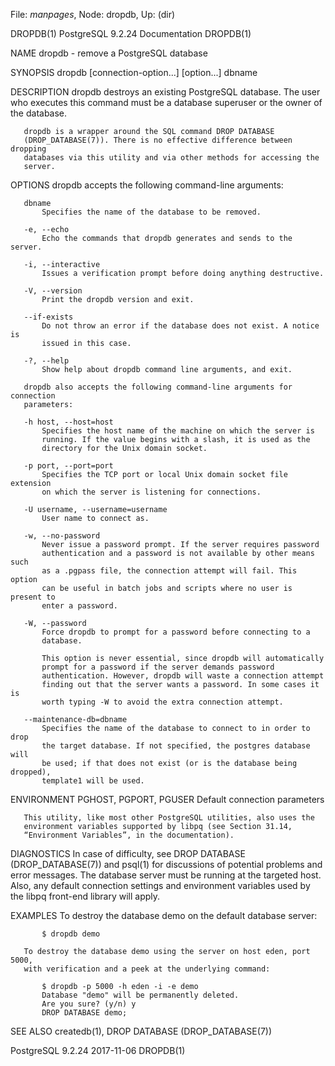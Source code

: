 File: *manpages*,  Node: dropdb,  Up: (dir)

DROPDB(1)               PostgreSQL 9.2.24 Documentation              DROPDB(1)



NAME
       dropdb - remove a PostgreSQL database

SYNOPSIS
       dropdb [connection-option...] [option...] dbname

DESCRIPTION
       dropdb destroys an existing PostgreSQL database. The user who executes
       this command must be a database superuser or the owner of the database.

       dropdb is a wrapper around the SQL command DROP DATABASE
       (DROP_DATABASE(7)). There is no effective difference between dropping
       databases via this utility and via other methods for accessing the
       server.

OPTIONS
       dropdb accepts the following command-line arguments:

       dbname
           Specifies the name of the database to be removed.

       -e, --echo
           Echo the commands that dropdb generates and sends to the server.

       -i, --interactive
           Issues a verification prompt before doing anything destructive.

       -V, --version
           Print the dropdb version and exit.

       --if-exists
           Do not throw an error if the database does not exist. A notice is
           issued in this case.

       -?, --help
           Show help about dropdb command line arguments, and exit.

       dropdb also accepts the following command-line arguments for connection
       parameters:

       -h host, --host=host
           Specifies the host name of the machine on which the server is
           running. If the value begins with a slash, it is used as the
           directory for the Unix domain socket.

       -p port, --port=port
           Specifies the TCP port or local Unix domain socket file extension
           on which the server is listening for connections.

       -U username, --username=username
           User name to connect as.

       -w, --no-password
           Never issue a password prompt. If the server requires password
           authentication and a password is not available by other means such
           as a .pgpass file, the connection attempt will fail. This option
           can be useful in batch jobs and scripts where no user is present to
           enter a password.

       -W, --password
           Force dropdb to prompt for a password before connecting to a
           database.

           This option is never essential, since dropdb will automatically
           prompt for a password if the server demands password
           authentication. However, dropdb will waste a connection attempt
           finding out that the server wants a password. In some cases it is
           worth typing -W to avoid the extra connection attempt.

       --maintenance-db=dbname
           Specifies the name of the database to connect to in order to drop
           the target database. If not specified, the postgres database will
           be used; if that does not exist (or is the database being dropped),
           template1 will be used.

ENVIRONMENT
       PGHOST, PGPORT, PGUSER
           Default connection parameters

       This utility, like most other PostgreSQL utilities, also uses the
       environment variables supported by libpq (see Section 31.14,
       “Environment Variables”, in the documentation).

DIAGNOSTICS
       In case of difficulty, see DROP DATABASE (DROP_DATABASE(7)) and psql(1)
       for discussions of potential problems and error messages. The database
       server must be running at the targeted host. Also, any default
       connection settings and environment variables used by the libpq
       front-end library will apply.

EXAMPLES
       To destroy the database demo on the default database server:

           $ dropdb demo

       To destroy the database demo using the server on host eden, port 5000,
       with verification and a peek at the underlying command:

           $ dropdb -p 5000 -h eden -i -e demo
           Database "demo" will be permanently deleted.
           Are you sure? (y/n) y
           DROP DATABASE demo;

SEE ALSO
       createdb(1), DROP DATABASE (DROP_DATABASE(7))



PostgreSQL 9.2.24                 2017-11-06                         DROPDB(1)
